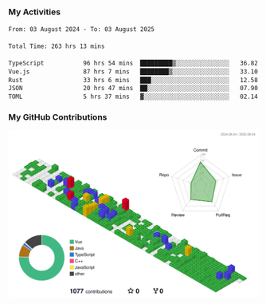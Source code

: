 ### My Activities

<!--START_SECTION:waka-->

```txt
From: 03 August 2024 - To: 03 August 2025

Total Time: 263 hrs 13 mins

TypeScript           96 hrs 54 mins  █████████▒░░░░░░░░░░░░░░░   36.82 %
Vue.js               87 hrs 7 mins   ████████▒░░░░░░░░░░░░░░░░   33.10 %
Rust                 33 hrs 6 mins   ███░░░░░░░░░░░░░░░░░░░░░░   12.58 %
JSON                 20 hrs 47 mins  ██░░░░░░░░░░░░░░░░░░░░░░░   07.90 %
TOML                 5 hrs 37 mins   ▓░░░░░░░░░░░░░░░░░░░░░░░░   02.14 %
```

<!--END_SECTION:waka-->

### My GitHub Contributions

![](./profile-3d-contrib/profile-gitblock.svg)
